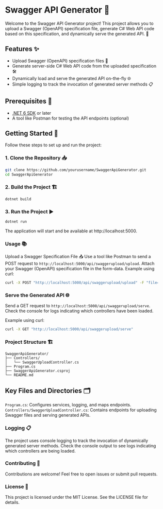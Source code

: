 # Swagger API Generator 🚀

Welcome to the Swagger API Generator project! This project allows you to upload a Swagger (OpenAPI) specification file, generate C# Web API code based on this specification, and dynamically serve the generated API. 🎉

## Features ✨

- Upload Swagger (OpenAPI) specification files 📂
- Generate server-side C# Web API code from the uploaded specification 🛠️
- Dynamically load and serve the generated API on-the-fly 🌐
- Simple logging to track the invocation of generated server methods 📋

## Prerequisites 📝

- [.NET 6 SDK](https://dotnet.microsoft.com/download/dotnet/6.0) or later
- A tool like Postman for testing the API endpoints (optional)

## Getting Started 🏁

Follow these steps to set up and run the project:

### 1. Clone the Repository 📥

```bash
git clone https://github.com/yourusername/SwaggerApiGenerator.git
cd SwaggerApiGenerator
```

### 2. Build the Project 🏗️
```bash
dotnet build
```

### 3. Run the Project ▶️
```bash
dotnet run
```
The application will start and be available at http://localhost:5000.

### Usage 📚
Upload a Swagger Specification File 📤
Use a tool like Postman to send a POST request to `http://localhost:5000/api/swaggerupload/upload`.
Attach your Swagger (OpenAPI) specification file in the form-data.
Example using curl:

```bash
curl -X POST "http://localhost:5000/api/swaggerupload/upload" -F "file=@path/to/your/swaggerfile.json"
```

### Serve the Generated API 🌐
Send a GET request to `http://localhost:5000/api/swaggerupload/serve`.
Check the console for logs indicating which controllers have been loaded.

Example using curl:
```bash
curl -X GET "http://localhost:5000/api/swaggerupload/serve"
```

### Project Structure 🏗️
```text
SwaggerApiGenerator/
├── Controllers/
│   └── SwaggerUploadController.cs
├── Program.cs
├── SwaggerApiGenerator.csproj
└── README.md
```

## Key Files and Directories 🗂️
`Program.cs`: Configures services, logging, and maps endpoints.
`Controllers/SwaggerUploadController.cs`: Contains endpoints for uploading Swagger files and serving generated APIs.

### Logging 📋
The project uses console logging to track the invocation of dynamically generated server methods. Check the console output to see logs indicating which controllers are being loaded.

### Contributing 🤝
Contributions are welcome! Feel free to open issues or submit pull requests.

### License 📄
This project is licensed under the MIT License. See the LICENSE file for details.
